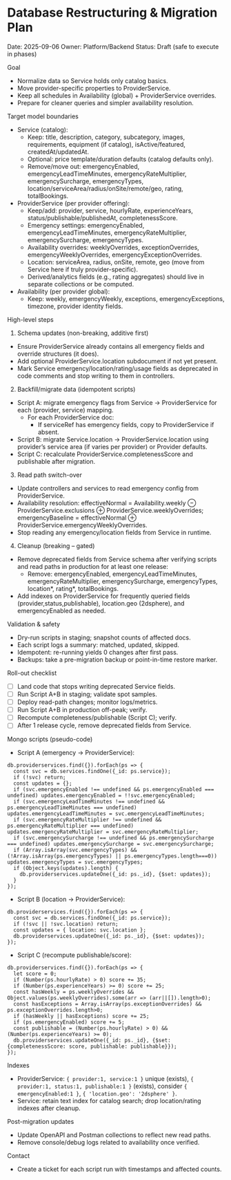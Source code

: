 # Database Restructuring & Migration Plan

Date: 2025-09-06
Owner: Platform/Backend
Status: Draft (safe to execute in phases)

Goal
- Normalize data so Service holds only catalog basics.
- Move provider-specific properties to ProviderService.
- Keep all schedules in Availability (global) + ProviderService overrides.
- Prepare for cleaner queries and simpler availability resolution.

Target model boundaries
- Service (catalog):
  - Keep: title, description, category, subcategory, images, requirements, equipment (if catalog), isActive/featured, createdAt/updatedAt.
  - Optional: price template/duration defaults (catalog defaults only).
  - Remove/move out: emergencyEnabled, emergencyLeadTimeMinutes, emergencyRateMultiplier, emergencySurcharge, emergencyTypes, location/serviceArea/radius/onSite/remote/geo, rating, totalBookings.
- ProviderService (per provider offering):
  - Keep/add: provider, service, hourlyRate, experienceYears, status/publishable/publishedAt, completenessScore.
  - Emergency settings: emergencyEnabled, emergencyLeadTimeMinutes, emergencyRateMultiplier, emergencySurcharge, emergencyTypes.
  - Availability overrides: weeklyOverrides, exceptionOverrides, emergencyWeeklyOverrides, emergencyExceptionOverrides.
  - Location: serviceArea, radius, onSite, remote, geo (move from Service here if truly provider-specific).
  - Derived/analytics fields (e.g., rating aggregates) should live in separate collections or be computed.
- Availability (per provider global):
  - Keep: weekly, emergencyWeekly, exceptions, emergencyExceptions, timezone, provider identity fields.

High-level steps
1) Schema updates (non-breaking, additive first)
- Ensure ProviderService already contains all emergency fields and override structures (it does).
- Add optional ProviderService.location subdocument if not yet present.
- Mark Service emergency/location/rating/usage fields as deprecated in code comments and stop writing to them in controllers.

2) Backfill/migrate data (idempotent scripts)
- Script A: migrate emergency flags from Service → ProviderService for each (provider, service) mapping.
  - For each ProviderService doc:
    - If serviceRef has emergency fields, copy to ProviderService if absent.
- Script B: migrate Service.location → ProviderService.location using provider’s service area (if varies per provider) or Provider defaults.
- Script C: recalculate ProviderService.completenessScore and publishable after migration.

3) Read path switch-over
- Update controllers and services to read emergency config from ProviderService.
- Availability resolution: effectiveNormal = Availability.weekly ⊖ ProviderService.exclusions ⊕ ProviderService.weeklyOverrides; emergencyBaseline = effectiveNormal ⊕ ProviderService.emergencyWeeklyOverrides.
- Stop reading any emergency/location fields from Service in runtime.

4) Cleanup (breaking – gated)
- Remove deprecated fields from Service schema after verifying scripts and read paths in production for at least one release:
  - Remove: emergencyEnabled, emergencyLeadTimeMinutes, emergencyRateMultiplier, emergencySurcharge, emergencyTypes, location*, rating*, totalBookings.
- Add indexes on ProviderService for frequently queried fields (provider,status,publishable), location.geo (2dsphere), and emergencyEnabled as needed.

Validation & safety
- Dry-run scripts in staging; snapshot counts of affected docs.
- Each script logs a summary: matched, updated, skipped.
- Idempotent: re-running yields 0 changes after first pass.
- Backups: take a pre-migration backup or point-in-time restore marker.

Roll-out checklist
- [ ] Land code that stops writing deprecated Service fields.
- [ ] Run Script A+B in staging; validate spot samples.
- [ ] Deploy read-path changes; monitor logs/metrics.
- [ ] Run Script A+B in production off-peak; verify.
- [ ] Recompute completeness/publishable (Script C); verify.
- [ ] After 1 release cycle, remove deprecated fields from Service.

Mongo scripts (pseudo-code)
- Script A (emergency → ProviderService):
```
db.providerservices.find({}).forEach(ps => {
  const svc = db.services.findOne({_id: ps.service});
  if (!svc) return;
  const updates = {};
  if (svc.emergencyEnabled !== undefined && ps.emergencyEnabled === undefined) updates.emergencyEnabled = !!svc.emergencyEnabled;
  if (svc.emergencyLeadTimeMinutes !== undefined && ps.emergencyLeadTimeMinutes === undefined) updates.emergencyLeadTimeMinutes = svc.emergencyLeadTimeMinutes;
  if (svc.emergencyRateMultiplier !== undefined && ps.emergencyRateMultiplier === undefined) updates.emergencyRateMultiplier = svc.emergencyRateMultiplier;
  if (svc.emergencySurcharge !== undefined && ps.emergencySurcharge === undefined) updates.emergencySurcharge = svc.emergencySurcharge;
  if (Array.isArray(svc.emergencyTypes) && (!Array.isArray(ps.emergencyTypes) || ps.emergencyTypes.length===0)) updates.emergencyTypes = svc.emergencyTypes;
  if (Object.keys(updates).length) {
    db.providerservices.updateOne({_id: ps._id}, {$set: updates});
  }
});
```
- Script B (location → ProviderService):
```
db.providerservices.find({}).forEach(ps => {
  const svc = db.services.findOne({_id: ps.service});
  if (!svc || !svc.location) return;
  const updates = { location: svc.location };
  db.providerservices.updateOne({_id: ps._id}, {$set: updates});
});
```
- Script C (recompute publishable/score):
```
db.providerservices.find({}).forEach(ps => {
  let score = 0;
  if (Number(ps.hourlyRate) > 0) score += 35;
  if (Number(ps.experienceYears) >= 0) score += 25;
  const hasWeekly = ps.weeklyOverrides && Object.values(ps.weeklyOverrides).some(arr => (arr||[]).length>0);
  const hasExceptions = Array.isArray(ps.exceptionOverrides) && ps.exceptionOverrides.length>0;
  if (hasWeekly || hasExceptions) score += 25;
  if (ps.emergencyEnabled) score += 5;
  const publishable = (Number(ps.hourlyRate) > 0) && (Number(ps.experienceYears) >= 0);
  db.providerservices.updateOne({_id: ps._id}, {$set: {completenessScore: score, publishable: publishable}});
});
```

Indexes
- ProviderService: `{ provider:1, service:1 }` unique (exists), `{ provider:1, status:1, publishable:1 }` (exists), consider `{ emergencyEnabled:1 }`, `{ 'location.geo': '2dsphere' }`.
- Service: retain text index for catalog search; drop location/rating indexes after cleanup.

Post-migration updates
- Update OpenAPI and Postman collections to reflect new read paths.
- Remove console/debug logs related to availability once verified.

Contact
- Create a ticket for each script run with timestamps and affected counts.
